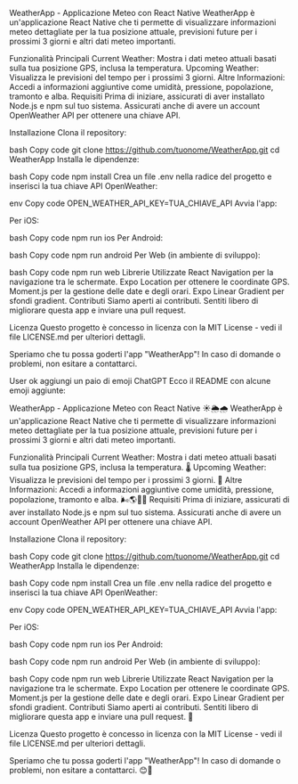 WeatherApp - Applicazione Meteo con React Native
WeatherApp è un'applicazione React Native che ti permette di visualizzare informazioni meteo dettagliate per la tua posizione attuale, previsioni future per i prossimi 3 giorni e altri dati meteo importanti.

Funzionalità Principali
Current Weather: Mostra i dati meteo attuali basati sulla tua posizione GPS, inclusa la temperatura.
Upcoming Weather: Visualizza le previsioni del tempo per i prossimi 3 giorni.
Altre Informazioni: Accedi a informazioni aggiuntive come umidità, pressione, popolazione, tramonto e alba.
Requisiti
Prima di iniziare, assicurati di aver installato Node.js e npm sul tuo sistema. Assicurati anche di avere un account OpenWeather API per ottenere una chiave API.

Installazione
Clona il repository:

bash
Copy code
git clone https://github.com/tuonome/WeatherApp.git
cd WeatherApp
Installa le dipendenze:

bash
Copy code
npm install
Crea un file .env nella radice del progetto e inserisci la tua chiave API OpenWeather:

env
Copy code
OPEN_WEATHER_API_KEY=TUA_CHIAVE_API
Avvia l'app:

Per iOS:

bash
Copy code
npm run ios
Per Android:

bash
Copy code
npm run android
Per Web (in ambiente di sviluppo):

bash
Copy code
npm run web
Librerie Utilizzate
React Navigation per la navigazione tra le schermate.
Expo Location per ottenere le coordinate GPS.
Moment.js per la gestione delle date e degli orari.
Expo Linear Gradient per sfondi gradient.
Contributi
Siamo aperti ai contributi. Sentiti libero di migliorare questa app e inviare una pull request.

Licenza
Questo progetto è concesso in licenza con la MIT License - vedi il file LICENSE.md per ulteriori dettagli.

Speriamo che tu possa goderti l'app "WeatherApp"! In caso di domande o problemi, non esitare a contattarci.




User
ok aggiungi un paio di emoji
ChatGPT
Ecco il README con alcune emoji aggiunte:

WeatherApp - Applicazione Meteo con React Native ☀️🌦️🌧️
WeatherApp è un'applicazione React Native che ti permette di visualizzare informazioni meteo dettagliate per la tua posizione attuale, previsioni future per i prossimi 3 giorni e altri dati meteo importanti.

Funzionalità Principali
Current Weather: Mostra i dati meteo attuali basati sulla tua posizione GPS, inclusa la temperatura. 🌡️
Upcoming Weather: Visualizza le previsioni del tempo per i prossimi 3 giorni. 📅
Altre Informazioni: Accedi a informazioni aggiuntive come umidità, pressione, popolazione, tramonto e alba. 🌬️🌎🌇🌆
Requisiti
Prima di iniziare, assicurati di aver installato Node.js e npm sul tuo sistema. Assicurati anche di avere un account OpenWeather API per ottenere una chiave API.

Installazione
Clona il repository:

bash
Copy code
git clone https://github.com/tuonome/WeatherApp.git
cd WeatherApp
Installa le dipendenze:

bash
Copy code
npm install
Crea un file .env nella radice del progetto e inserisci la tua chiave API OpenWeather:

env
Copy code
OPEN_WEATHER_API_KEY=TUA_CHIAVE_API
Avvia l'app:

Per iOS:

bash
Copy code
npm run ios
Per Android:

bash
Copy code
npm run android
Per Web (in ambiente di sviluppo):

bash
Copy code
npm run web
Librerie Utilizzate
React Navigation per la navigazione tra le schermate.
Expo Location per ottenere le coordinate GPS.
Moment.js per la gestione delle date e degli orari.
Expo Linear Gradient per sfondi gradient.
Contributi
Siamo aperti ai contributi. Sentiti libero di migliorare questa app e inviare una pull request. 🚀

Licenza
Questo progetto è concesso in licenza con la MIT License - vedi il file LICENSE.md per ulteriori dettagli.

Speriamo che tu possa goderti l'app "WeatherApp"! In caso di domande o problemi, non esitare a contattarci. 😊📧
